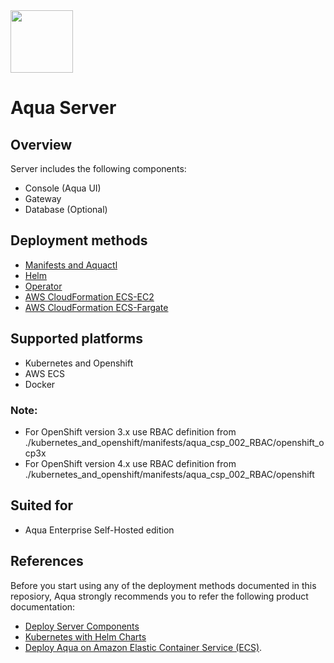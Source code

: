 <img src="https://avatars3.githubusercontent.com/u/12783832?s=200&v=4" height="100" width="100" />

# Aqua Server

## Overview
Server includes the following components:
* Console (Aqua UI)
* Gateway
* Database (Optional)

## Deployment methods
* [Manifests and Aquactl](./kubernetes_and_openshift/manifests)
* [Helm](./kubernetes_and_openshift/helm)
* [Operator](./kubernetes_and_openshift/operator)
* [AWS CloudFormation ECS-EC2](./ecs/cloudformation/aqua-ecs-ec2)
* [AWS CloudFormation ECS-Fargate](./ecs/cloudformation/aqua-ecs-fargate)

## Supported platforms
* Kubernetes and Openshift
* AWS ECS
* Docker

### Note: 
* For OpenShift version 3.x use RBAC definition from ./kubernetes_and_openshift/manifests/aqua_csp_002_RBAC/openshift_ocp3x 
* For OpenShift version 4.x use RBAC definition from ./kubernetes_and_openshift/manifests/aqua_csp_002_RBAC/openshift 

## Suited for
* Aqua Enterprise Self-Hosted edition

## References
Before you start using any of the deployment methods documented in this reposiory, Aqua strongly recommends you to refer the following product documentation:
* [Deploy Server Components](https://docs.aquasec.com/v6.5/docs/deploy-k8s-server-components) 
* [Kubernetes with Helm Charts](https://docs.aquasec.com/v6.5/docs/kubernetes-with-helm)
* [Deploy Aqua on Amazon Elastic Container Service (ECS)](https://docs.aquasec.com/v6.5/docs/amazon-elastic-container-service-ecs#section-step-1-deploy-the-aqua-server-gateway-and-database).